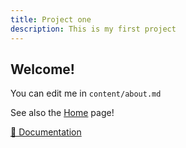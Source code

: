 ```yaml
---
title: Project one
description: This is my first project
---
```


## Welcome!

You can edit me in <code>content/about.md</code>

See also the [Home](/) page!

[📖 Documentation](https://content.nuxtjs.org)
